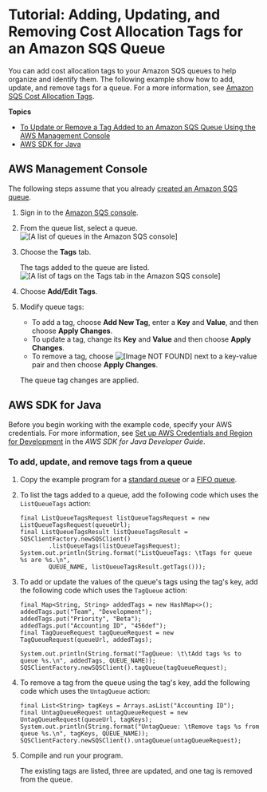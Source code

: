 # Tutorial: Adding, Updating, and Removing Cost Allocation Tags for an Amazon SQS Queue<a name="sqs-add-update-remove-tag-queue"></a>

You can add cost allocation tags to your Amazon SQS queues to help organize and identify them\. The following example show how to add, update, and remove tags for a queue\. For a more information, see [Amazon SQS Cost Allocation Tags](sqs-queue-tags.md)\.

**Topics**
+ [To Update or Remove a Tag Added to an Amazon SQS Queue Using the AWS Management Console](#sqs-update-remove-tag-queue-console)
+ [AWS SDK for Java](#sqs-add-update-remove-tag-queue-java)

## AWS Management Console<a name="sqs-update-remove-tag-queue-console"></a>

The following steps assume that you already [created an Amazon SQS queue](sqs-create-queue.md)\.

1. Sign in to the [Amazon SQS console](https://console.aws.amazon.com/sqs/)\.

1. From the queue list, select a queue\.  
![\[A list of queues in the Amazon SQS console\]](http://docs.aws.amazon.com/AWSSimpleQueueService/latest/SQSDeveloperGuide/images/sqs-tutorials-sending-message-to-queue-select-queue.png)

1. Choose the **Tags** tab\.

   The tags added to the queue are listed\.  
![\[A list of tags on the Tags tab in the Amazon SQS console\]](http://docs.aws.amazon.com/AWSSimpleQueueService/latest/SQSDeveloperGuide/images/sqs-tutorials-managing-queue-tags-list-tags.png)

1. Choose **Add/Edit Tags**\.

1. Modify queue tags:
   + To add a tag, choose **Add New Tag**, enter a **Key** and **Value**, and then choose **Apply Changes**\.
   + To update a tag, change its **Key** and **Value** and then choose **Apply Changes**\.
   + To remove a tag, choose ![\[Image NOT FOUND\]](http://docs.aws.amazon.com/AWSSimpleQueueService/latest/SQSDeveloperGuide/images/sqs-delete-queue-tag.png) next to a key\-value pair and then choose **Apply Changes**\.

   The queue tag changes are applied\.

## AWS SDK for Java<a name="sqs-add-update-remove-tag-queue-java"></a>

Before you begin working with the example code, specify your AWS credentials\. For more information, see [Set up AWS Credentials and Region for Development](https://docs.aws.amazon.com/sdk-for-java/v1/developer-guide/setup-credentials.html) in the *AWS SDK for Java Developer Guide*\.

### To add, update, and remove tags from a queue<a name="sqs-add-update-remove-tag-queue-java-update-remove"></a>

1. Copy the example program for a [standard queue](standard-queues-getting-started-java.md) or a [FIFO queue](FIFO-queues-getting-started-java.md)\.

1. To list the tags added to a queue, add the following code which uses the `ListQueueTags` action:

   ```
   final ListQueueTagsRequest listQueueTagsRequest = new ListQueueTagsRequest(queueUrl);
   final ListQueueTagsResult listQueueTagsResult = SQSClientFactory.newSQSClient()
           .listQueueTags(listQueueTagsRequest);
   System.out.println(String.format("ListQueueTags: \tTags for queue %s are %s.\n", 
           QUEUE_NAME, listQueueTagsResult.getTags()));
   ```

1. To add or update the values of the queue's tags using the tag's key, add the following code which uses the `TagQueue` action:

   ```
   final Map<String, String> addedTags = new HashMap<>();
   addedTags.put("Team", "Development");
   addedTags.put("Priority", "Beta");
   addedTags.put("Accounting ID", "456def");
   final TagQueueRequest tagQueueRequest = new TagQueueRequest(queueUrl, addedTags);
   
   System.out.println(String.format("TagQueue: \t\tAdd tags %s to queue %s.\n", addedTags, QUEUE_NAME));
   SQSClientFactory.newSQSClient().tagQueue(tagQueueRequest);
   ```

1. To remove a tag from the queue using the tag's key, add the following code which uses the `UntagQueue` action:

   ```
   final List<String> tagKeys = Arrays.asList("Accounting ID");
   final UntagQueueRequest untagQueueRequest = new UntagQueueRequest(queueUrl, tagKeys);
   System.out.println(String.format("UntagQueue: \tRemove tags %s from queue %s.\n", tagKeys, QUEUE_NAME));
   SQSClientFactory.newSQSClient().untagQueue(untagQueueRequest);
   ```

1. Compile and run your program\.

   The existing tags are listed, three are updated, and one tag is removed from the queue\.